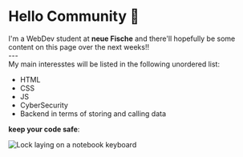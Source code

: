 # Hello Community 👋

I'm a WebDev student at **neue Fische** and there'll hopefully be some content on this page over the next weeks!! <br>
--- <br>
My main interesstes will be listed in the following unordered list:

- HTML
- CSS
- JS
- CyberSecurity
- Backend in terms of storing and calling data

**keep your code safe**:

![Lock laying on a notebook keyboard](https://images.unsplash.com/photo-1614064642261-3ccbfafa481b?ixlib=rb-1.2.1&ixid=MnwxMjA3fDB8MHxwaG90by1wYWdlfHx8fGVufDB8fHx8&auto=format&fit=crop&w=1000&q=80)
